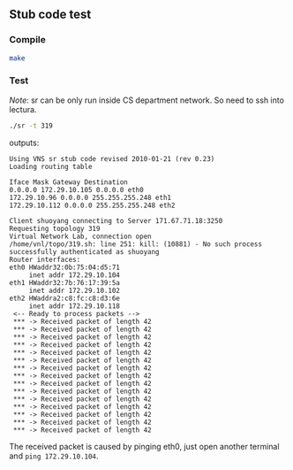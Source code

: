 ## Stub code test

### Compile
```sh
make
```

### Test
_Note_: sr can be only run inside CS department network. So need to
ssh into lectura.
```sh
./sr -t 319
```

outputs:
```
Using VNS sr stub code revised 2010-01-21 (rev 0.23)
Loading routing table

Iface Mask Gateway Destination
0.0.0.0 172.29.10.105 0.0.0.0 eth0
172.29.10.96 0.0.0.0 255.255.255.248 eth1
172.29.10.112 0.0.0.0 255.255.255.248 eth2

Client shuoyang connecting to Server 171.67.71.18:3250
Requesting topology 319
Virtual Network Lab, connection open
/home/vnl/topo/319.sh: line 251: kill: (10881) - No such process
successfully authenticated as shuoyang
Router interfaces:
eth0 HWaddr32:0b:75:04:d5:71
     inet addr 172.29.10.104
eth1 HWaddr32:7b:76:17:39:5a
     inet addr 172.29.10.102
eth2 HWaddra2:c8:fc:c8:d3:6e
     inet addr 172.29.10.118
 <-- Ready to process packets -->
 *** -> Received packet of length 42
 *** -> Received packet of length 42
 *** -> Received packet of length 42
 *** -> Received packet of length 42
 *** -> Received packet of length 42
 *** -> Received packet of length 42
 *** -> Received packet of length 42
 *** -> Received packet of length 42
 *** -> Received packet of length 42
 *** -> Received packet of length 42
 *** -> Received packet of length 42
 *** -> Received packet of length 42
 *** -> Received packet of length 42
 *** -> Received packet of length 42
 *** -> Received packet of length 42
```

The received packet is caused by pinging eth0, just open another
terminal and ```ping 172.29.10.104```.
